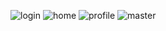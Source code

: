 ![login](https://github.com/user-attachments/assets/522c9c69-65fc-4622-9396-4fb0d54bc266)
![home](https://github.com/user-attachments/assets/ea0b16ba-cf0b-44f3-a903-58bc13d3232c)
![profile](https://github.com/user-attachments/assets/8b95f0e4-cba1-474e-932e-4b96ce44e92a)
![master](https://github.com/user-attachments/assets/59c2d923-cabc-4b5b-adcb-c125d2f57c25)
